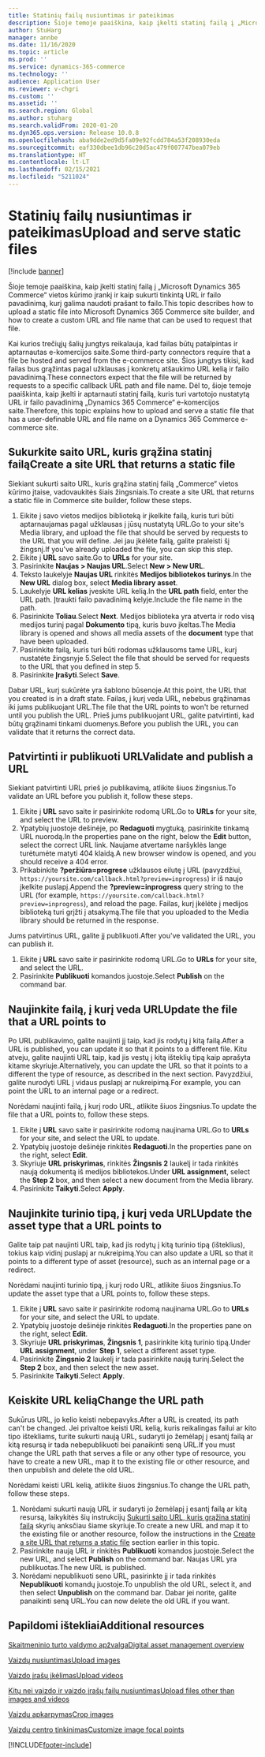 ```yaml
---
title: Statinių failų nusiuntimas ir pateikimas
description: Šioje temoje paaiškina, kaip įkelti statinį failą į „Microsoft Dynamics 365 Commerce“ vietos kūrimo įrankį ir kaip sukurti tinkintą URL ir failo pavadinimą, kurį galima naudoti prašant to failo.
author: StuHarg
manager: annbe
ms.date: 11/16/2020
ms.topic: article
ms.prod: ''
ms.service: dynamics-365-commerce
ms.technology: ''
audience: Application User
ms.reviewer: v-chgri
ms.custom: ''
ms.assetid: ''
ms.search.region: Global
ms.author: stuharg
ms.search.validFrom: 2020-01-20
ms.dyn365.ops.version: Release 10.0.8
ms.openlocfilehash: aba9dde2ed9d5fa09e92fcdd784a53f208930eda
ms.sourcegitcommit: eaf330dbee1db96c20d5ac479f007747bea079eb
ms.translationtype: HT
ms.contentlocale: lt-LT
ms.lasthandoff: 02/15/2021
ms.locfileid: "5211024"
---
```

# <a name="upload-and-serve-static-files"></a><span data-ttu-id="ccf3c-103">Statinių failų nusiuntimas ir pateikimas</span><span class="sxs-lookup"><span data-stu-id="ccf3c-103">Upload and serve static files</span></span>

[!include [banner](includes/banner.md)]

<span data-ttu-id="ccf3c-104">Šioje temoje paaiškina, kaip įkelti statinį failą į „Microsoft Dynamics 365 Commerce“ vietos kūrimo įrankį ir kaip sukurti tinkintą URL ir failo pavadinimą, kurį galima naudoti prašant to failo.</span><span class="sxs-lookup"><span data-stu-id="ccf3c-104">This topic describes how to upload a static file into Microsoft Dynamics 365 Commerce site builder, and how to create a custom URL and file name that can be used to request that file.</span></span>

<span data-ttu-id="ccf3c-105">Kai kurios trečiųjų šalių jungtys reikalauja, kad failas būtų patalpintas ir aptarnautas e-komercijos saite.</span><span class="sxs-lookup"><span data-stu-id="ccf3c-105">Some third-party connectors require that a file be hosted and served from the e-commerce site.</span></span> <span data-ttu-id="ccf3c-106">Šios jungtys tikisi, kad failas bus grąžintas pagal užklausas į konkretų atšaukimo URL kelią ir failo pavadinimą.</span><span class="sxs-lookup"><span data-stu-id="ccf3c-106">These connectors expect that the file will be returned by requests to a specific callback URL path and file name.</span></span> <span data-ttu-id="ccf3c-107">Dėl to, šioje temoje paaiškinta, kaip įkelti ir aptarnauti statinį failą, kuris turi vartotojo nustatytą URL ir failo pavadinimą „Dynamics 365 Commerce“ e-komercijos saite.</span><span class="sxs-lookup"><span data-stu-id="ccf3c-107">Therefore, this topic explains how to upload and serve a static file that has a user-definable URL and file name on a Dynamics 365 Commerce e-commerce site.</span></span>

## <a name="create-a-site-url-that-returns-a-static-file"></a><span data-ttu-id="ccf3c-108">Sukurkite saito URL, kuris grąžina statinį failą</span><span class="sxs-lookup"><span data-stu-id="ccf3c-108">Create a site URL that returns a static file</span></span>

<span data-ttu-id="ccf3c-109">Siekiant sukurti saito URL, kuris grąžina statinį failą „Commerce“ vietos kūrimo įtaise, vadovaukitės šiais žingsniais.</span><span class="sxs-lookup"><span data-stu-id="ccf3c-109">To create a site URL that returns a static file in Commerce site builder, follow these steps.</span></span>

1. <span data-ttu-id="ccf3c-110">Eikite į savo vietos medijos biblioteką ir įkelkite failą, kuris turi būti aptarnaujamas pagal užklausas į jūsų nustatytą URL.</span><span class="sxs-lookup"><span data-stu-id="ccf3c-110">Go to your site's Media library, and upload the file that should be served by requests to the URL that you will define.</span></span> <span data-ttu-id="ccf3c-111">Jei jau įkėlėte failą, galite praleisti šį žingsnį.</span><span class="sxs-lookup"><span data-stu-id="ccf3c-111">If you've already uploaded the file, you can skip this step.</span></span>
1. <span data-ttu-id="ccf3c-112">Eikite į **URL** savo saite.</span><span class="sxs-lookup"><span data-stu-id="ccf3c-112">Go to **URLs** for your site.</span></span>
1. <span data-ttu-id="ccf3c-113">Pasirinkite **Naujas \> Naujas URL**.</span><span class="sxs-lookup"><span data-stu-id="ccf3c-113">Select **New \> New URL**.</span></span>
1. <span data-ttu-id="ccf3c-114">Teksto laukelyje **Naujas URL** rinkitės **Medijos bibliotekos turinys**.</span><span class="sxs-lookup"><span data-stu-id="ccf3c-114">In the **New URL** dialog box, select **Media library asset**.</span></span>
1. <span data-ttu-id="ccf3c-115">Laukelyje **URL kelias** įveskite URL kelią.</span><span class="sxs-lookup"><span data-stu-id="ccf3c-115">In the **URL path** field, enter the URL path.</span></span> <span data-ttu-id="ccf3c-116">Įtraukti failo pavadinimą kelyje.</span><span class="sxs-lookup"><span data-stu-id="ccf3c-116">Include the file name in the path.</span></span>
1. <span data-ttu-id="ccf3c-117">Pasirinkite **Toliau**.</span><span class="sxs-lookup"><span data-stu-id="ccf3c-117">Select **Next**.</span></span> <span data-ttu-id="ccf3c-118">Medijos biblioteka yra atverta ir rodo visą medijos turinį pagal **Dokumento** tipą, kuris buvo įkeltas.</span><span class="sxs-lookup"><span data-stu-id="ccf3c-118">The Media library is opened and shows all media assets of the **document** type that have been uploaded.</span></span>
1. <span data-ttu-id="ccf3c-119">Pasirinkite failą, kuris turi būti rodomas užklausoms tame URL, kurį nustatėte žingsnyje 5.</span><span class="sxs-lookup"><span data-stu-id="ccf3c-119">Select the file that should be served for requests to the URL that you defined in step 5.</span></span>
1. <span data-ttu-id="ccf3c-120">Pasirinkite **Įrašyti**.</span><span class="sxs-lookup"><span data-stu-id="ccf3c-120">Select **Save**.</span></span>

<span data-ttu-id="ccf3c-121">Dabar URL, kurį sukūrėte yra šablono būsenoje.</span><span class="sxs-lookup"><span data-stu-id="ccf3c-121">At this point, the URL that you created is in a draft state.</span></span> <span data-ttu-id="ccf3c-122">Failas, į kurį veda URL, nebebus grąžinamas iki jums publikuojant URL.</span><span class="sxs-lookup"><span data-stu-id="ccf3c-122">The file that the URL points to won't be returned until you publish the URL.</span></span> <span data-ttu-id="ccf3c-123">Prieš jums publikuojant URL, galite patvirtinti, kad būtų grąžinami tinkami duomenys.</span><span class="sxs-lookup"><span data-stu-id="ccf3c-123">Before you publish the URL, you can validate that it returns the correct data.</span></span>

## <a name="validate-and-publish-a-url"></a><span data-ttu-id="ccf3c-124">Patvirtinti ir publikuoti URL</span><span class="sxs-lookup"><span data-stu-id="ccf3c-124">Validate and publish a URL</span></span>

<span data-ttu-id="ccf3c-125">Siekiant patvirtinti URL prieš jo publikavimą, atlikite šiuos žingsnius.</span><span class="sxs-lookup"><span data-stu-id="ccf3c-125">To validate an URL before you publish it, follow these steps.</span></span>

1. <span data-ttu-id="ccf3c-126">Eikite į **URL** savo saite ir pasirinkite rodomą URL.</span><span class="sxs-lookup"><span data-stu-id="ccf3c-126">Go to **URLs** for your site, and select the URL to preview.</span></span>
2. <span data-ttu-id="ccf3c-127">Ypatybių juostoje dešinėje, po **Redaguoti** mygtuką, pasirinkite tinkamą URL nuorodą.</span><span class="sxs-lookup"><span data-stu-id="ccf3c-127">In the properties pane on the right, below the **Edit** button, select the correct URL link.</span></span> <span data-ttu-id="ccf3c-128">Naujame atvertame naršyklės lange turėtumėte matyti 404 klaidą.</span><span class="sxs-lookup"><span data-stu-id="ccf3c-128">A new browser window is opened, and you should receive a 404 error.</span></span>
3. <span data-ttu-id="ccf3c-129">Prikabinkite **?peržiūra=progrese** užklausos eilutę į URL (pavyzdžiui, `https://yoursite.com/callback.html?preview=inprogress`) ir iš naujo įkelkite puslapį.</span><span class="sxs-lookup"><span data-stu-id="ccf3c-129">Append the **?preview=inprogress** query string to the URL (for example, `https://yoursite.com/callback.html?preview=inprogress`), and reload the page.</span></span> <span data-ttu-id="ccf3c-130">Failas, kurį įkėlėte į medijos biblioteką turi grįžti į atsakymą.</span><span class="sxs-lookup"><span data-stu-id="ccf3c-130">The file that you uploaded to the Media library should be returned in the response.</span></span>

<span data-ttu-id="ccf3c-131">Jums patvirtinus URL, galite jį publikuoti.</span><span class="sxs-lookup"><span data-stu-id="ccf3c-131">After you've validated the URL, you can publish it.</span></span>

1. <span data-ttu-id="ccf3c-132">Eikite į **URL** savo saite ir pasirinkite rodomą URL.</span><span class="sxs-lookup"><span data-stu-id="ccf3c-132">Go to **URLs** for your site, and select the URL.</span></span>
2. <span data-ttu-id="ccf3c-133">Pasirinkite **Publikuoti** komandos juostoje.</span><span class="sxs-lookup"><span data-stu-id="ccf3c-133">Select **Publish** on the command bar.</span></span>

## <a name="update-the-file-that-a-url-points-to"></a><span data-ttu-id="ccf3c-134">Naujinkite failą, į kurį veda URL</span><span class="sxs-lookup"><span data-stu-id="ccf3c-134">Update the file that a URL points to</span></span>

<span data-ttu-id="ccf3c-135">Po URL publikavimo, galite naujinti jį taip, kad jis rodytų į kitą failą.</span><span class="sxs-lookup"><span data-stu-id="ccf3c-135">After a URL is published, you can update it so that it points to a different file.</span></span> <span data-ttu-id="ccf3c-136">Kitu atveju, galite naujinti URL taip, kad jis vestų į kitą išteklių tipą kaip aprašyta kitame skyriuje.</span><span class="sxs-lookup"><span data-stu-id="ccf3c-136">Alternatively, you can update the URL so that it points to a different the type of resource, as described in the next section.</span></span> <span data-ttu-id="ccf3c-137">Pavyzdžiui, galite nurodyti URL į vidaus puslapį ar nukreipimą.</span><span class="sxs-lookup"><span data-stu-id="ccf3c-137">For example, you can point the URL to an internal page or a redirect.</span></span>

<span data-ttu-id="ccf3c-138">Norėdami naujinti failą, į kurį rodo URL, atlikite šiuos žingsnius.</span><span class="sxs-lookup"><span data-stu-id="ccf3c-138">To update the file that a URL points to, follow these steps.</span></span>

1. <span data-ttu-id="ccf3c-139">Eikite į **URL** savo saite ir pasirinkite rodomą naujinama URL.</span><span class="sxs-lookup"><span data-stu-id="ccf3c-139">Go to **URLs** for your site, and select the URL to update.</span></span>
1. <span data-ttu-id="ccf3c-140">Ypatybių juostoje dešinėje rinkitės **Redaguoti**.</span><span class="sxs-lookup"><span data-stu-id="ccf3c-140">In the properties pane on the right, select **Edit**.</span></span>
1. <span data-ttu-id="ccf3c-141">Skyriuje **URL priskyrimas**, rinkitės **Žingsnis 2** laukelį ir tada rinkitės naują dokumentą iš medijos bibliotekos.</span><span class="sxs-lookup"><span data-stu-id="ccf3c-141">Under **URL assignment**, select the **Step 2** box, and then select a new document from the Media library.</span></span>
1. <span data-ttu-id="ccf3c-142">Pasirinkite **Taikyti**.</span><span class="sxs-lookup"><span data-stu-id="ccf3c-142">Select **Apply**.</span></span>

## <a name="update-the-asset-type-that-a-url-points-to"></a><span data-ttu-id="ccf3c-143">Naujinkite turinio tipą, į kurį veda URL</span><span class="sxs-lookup"><span data-stu-id="ccf3c-143">Update the asset type that a URL points to</span></span>

<span data-ttu-id="ccf3c-144">Galite taip pat naujinti URL taip, kad jis rodytų į kitą turinio tipą (išteklius), tokius kaip vidinį puslapį ar nukreipimą.</span><span class="sxs-lookup"><span data-stu-id="ccf3c-144">You can also update a URL so that it points to a different type of asset (resource), such as an internal page or a redirect.</span></span>

<span data-ttu-id="ccf3c-145">Norėdami naujinti turinio tipą, į kurį rodo URL, atlikite šiuos žingsnius.</span><span class="sxs-lookup"><span data-stu-id="ccf3c-145">To update the asset type that a URL points to, follow these steps.</span></span>

1. <span data-ttu-id="ccf3c-146">Eikite į **URL** savo saite ir pasirinkite rodomą naujinama URL.</span><span class="sxs-lookup"><span data-stu-id="ccf3c-146">Go to **URLs** for your site, and select the URL to update.</span></span>
1. <span data-ttu-id="ccf3c-147">Ypatybių juostoje dešinėje rinkitės **Redaguoti**.</span><span class="sxs-lookup"><span data-stu-id="ccf3c-147">In the properties pane on the right, select **Edit**.</span></span>
1. <span data-ttu-id="ccf3c-148">Skyriuje **URL priskyrimas**, **Žingsnis 1**, pasirinkite kitą turinio tipą.</span><span class="sxs-lookup"><span data-stu-id="ccf3c-148">Under **URL assignment**, under **Step 1**, select a different asset type.</span></span>
1. <span data-ttu-id="ccf3c-149">Pasirinkite **Žingsnio 2** laukelį ir tada pasirinkite naują turinį.</span><span class="sxs-lookup"><span data-stu-id="ccf3c-149">Select the **Step 2** box, and then select the new asset.</span></span>
1. <span data-ttu-id="ccf3c-150">Pasirinkite **Taikyti**.</span><span class="sxs-lookup"><span data-stu-id="ccf3c-150">Select **Apply**.</span></span>

## <a name="change-the-url-path"></a><span data-ttu-id="ccf3c-151">Keiskite URL kelią</span><span class="sxs-lookup"><span data-stu-id="ccf3c-151">Change the URL path</span></span>

<span data-ttu-id="ccf3c-152">Sukūrus URL, jo kelio keisti nebepavyks.</span><span class="sxs-lookup"><span data-stu-id="ccf3c-152">After a URL is created, its path can't be changed.</span></span> <span data-ttu-id="ccf3c-153">Jei privaltoe keisti URL kelią, kuris reikalingas failui ar kito tipo ištekliams, turite sukurti naują URL, sudaryti jo žemėlapį į esantį failą ar kitą resursą ir tada nebepublikuoti bei panaikinti seną URL.</span><span class="sxs-lookup"><span data-stu-id="ccf3c-153">If you must change the URL path that serves a file or any other type of resource, you have to create a new URL, map it to the existing file or other resource, and then unpublish and delete the old URL.</span></span>

<span data-ttu-id="ccf3c-154">Norėdami keisti URL kelią, atlikite šiuos žingsnius.</span><span class="sxs-lookup"><span data-stu-id="ccf3c-154">To change the URL path, follow these steps.</span></span>

1. <span data-ttu-id="ccf3c-155">Norėdami sukurti naują URL ir sudaryti jo žemėlapį į esantį failą ar kitą resursą, laikykitės šių instrukcijų [Sukurti saito URL, kuris grąžina statinį failą](#create-a-site-url-that-returns-a-static-file) skyrių anksčiau šiame skyriuje.</span><span class="sxs-lookup"><span data-stu-id="ccf3c-155">To create a new URL and map it to the existing file or another resource, follow the instructions in the [Create a site URL that returns a static file](#create-a-site-url-that-returns-a-static-file) section earlier in this topic.</span></span>
1. <span data-ttu-id="ccf3c-156">Pasirinkite naują URL ir rinkitės **Publikuoti** komandos juostoje.</span><span class="sxs-lookup"><span data-stu-id="ccf3c-156">Select the new URL, and select **Publish** on the command bar.</span></span> <span data-ttu-id="ccf3c-157">Naujas URL yra publikuotas.</span><span class="sxs-lookup"><span data-stu-id="ccf3c-157">The new URL is published.</span></span>
1. <span data-ttu-id="ccf3c-158">Norėdami nepublikuoti seno URL, pasirinkte jį ir tada rinkitės **Nepublikuoti** komandų juostoje.</span><span class="sxs-lookup"><span data-stu-id="ccf3c-158">To unpublish the old URL, select it, and then select **Unpublish** on the command bar.</span></span> <span data-ttu-id="ccf3c-159">Dabar jei norite, galite panaikinti seną URL.</span><span class="sxs-lookup"><span data-stu-id="ccf3c-159">You can now delete the old URL if you want.</span></span>

## <a name="additional-resources"></a><span data-ttu-id="ccf3c-160">Papildomi ištekliai</span><span class="sxs-lookup"><span data-stu-id="ccf3c-160">Additional resources</span></span>

[<span data-ttu-id="ccf3c-161">Skaitmeninio turto valdymo apžvalga</span><span class="sxs-lookup"><span data-stu-id="ccf3c-161">Digital asset management overview</span></span>](dam-overview.md)

[<span data-ttu-id="ccf3c-162">Vaizdų nusiuntimas</span><span class="sxs-lookup"><span data-stu-id="ccf3c-162">Upload images</span></span>](dam-upload-images.md)

[<span data-ttu-id="ccf3c-163">Vaizdo įrašų įkėlimas</span><span class="sxs-lookup"><span data-stu-id="ccf3c-163">Upload videos</span></span>](dam-upload-video.md)

[<span data-ttu-id="ccf3c-164">Kitų nei vaizdo ir vaizdo įrašų failų nusiuntimas</span><span class="sxs-lookup"><span data-stu-id="ccf3c-164">Upload files other than images and videos</span></span>](dam-upload-files.md)

[<span data-ttu-id="ccf3c-165">Vaizdų apkarpymas</span><span class="sxs-lookup"><span data-stu-id="ccf3c-165">Crop images</span></span>](dam-crop-images.md)

[<span data-ttu-id="ccf3c-166">Vaizdų centro tinkinimas</span><span class="sxs-lookup"><span data-stu-id="ccf3c-166">Customize image focal points</span></span>](dam-custom-focal-point.md)


[!INCLUDE[footer-include](../includes/footer-banner.md)]